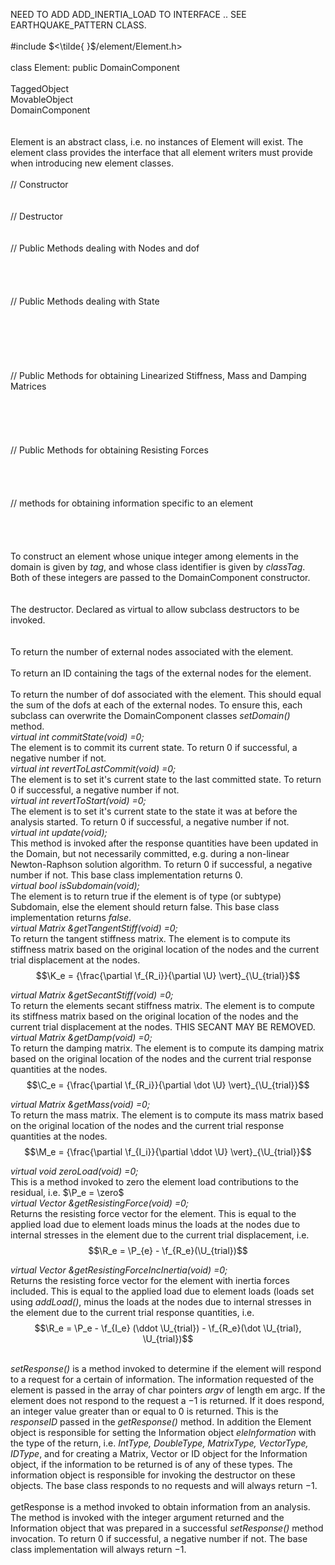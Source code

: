 NEED TO ADD ADD_INERTIA_LOAD TO INTERFACE .. SEE EARTHQUAKE_PATTERN
CLASS.\
\
\#include $<\tilde{ }$/element/Element.h$>$\
\
class Element: public DomainComponent\
\
TaggedObject\
MovableObject\
DomainComponent\
\
\
Element is an abstract class, i.e. no instances of Element will exist.
The element class provides the interface that all element writers must
provide when introducing new element classes.\
\
// Constructor\
\
\
// Destructor\
\
\
// Public Methods dealing with Nodes and dof\
\
\
\
\
// Public Methods dealing with State\
\
\
\
\
\
\
// Public Methods for obtaining Linearized Stiffness, Mass and Damping
Matrices\
\
\
\
\
\
// Public Methods for obtaining Resisting Forces\
\
\
\
\
// methods for obtaining information specific to an element\
\
\
\
\
To construct an element whose unique integer among elements in the
domain is given by *tag*, and whose class identifier is given by
*classTag*. Both of these integers are passed to the DomainComponent
constructor.\
\
\
The destructor. Declared as virtual to allow subclass destructors to be
invoked.\
\
\
To return the number of external nodes associated with the element.\
\
To return an ID containing the tags of the external nodes for the
element.\
\
To return the number of dof associated with the element. This should
equal the sum of the dofs at each of the external nodes. To ensure this,
each subclass can overwrite the DomainComponent classes *setDomain()*
method.\
*virtual int commitState(void) =0;*\
The element is to commit its current state. To return $0$ if successful,
a negative number if not.\
*virtual int revertToLastCommit(void) =0;*\
The element is to set it's current state to the last committed state. To
return $0$ if successful, a negative number if not.\
*virtual int revertToStart(void) =0;*\
The element is to set it's current state to the state it was at before
the analysis started. To return $0$ if successful, a negative number if
not.\
*virtual int update(void);*\
This method is invoked after the response quantities have been updated
in the Domain, but not necessarily committed, e.g. during a non-linear
Newton-Raphson solution algorithm. To return $0$ if successful, a
negative number if not. This base class implementation returns $0$.\
*virtual bool isSubdomain(void);*\
The element is to return true if the element is of type (or subtype)
Subdomain, else the element should return false. This base class
implementation returns $false$.\
*virtual Matrix &getTangentStiff(void) =0;*\
To return the tangent stiffness matrix. The element is to compute its
stiffness matrix based on the original location of the nodes and the
current trial displacement at the nodes.\
$$\K_e = {\frac{\partial \f_{R_i}}{\partial \U}
\vert}_{\U_{trial}}$$

*virtual Matrix &getSecantStiff(void) =0;*\
To return the elements secant stiffness matrix. The element is to
compute its stiffness matrix based on the original location of the nodes
and the current trial displacement at the nodes. THIS SECANT MAY BE
REMOVED.\
*virtual Matrix &getDamp(void) =0;*\
To return the damping matrix. The element is to compute its damping
matrix based on the original location of the nodes and the current trial
response quantities at the nodes.\
$$\C_e = {\frac{\partial \f_{R_i}}{\partial \dot \U}
\vert}_{\U_{trial}}$$

*virtual Matrix &getMass(void) =0;*\
To return the mass matrix. The element is to compute its mass matrix
based on the original location of the nodes and the current trial
response quantities at the nodes.\
$$\M_e  = {\frac{\partial \f_{I_i}}{\partial \ddot \U}
\vert}_{\U_{trial}}$$

*virtual void zeroLoad(void) =0;*\
This is a method invoked to zero the element load contributions to the
residual, i.e. $\P_e = \zero$\
*virtual Vector &getResistingForce(void) =0;*\
Returns the resisting force vector for the element. This is equal to the
applied load due to element loads minus the loads at the nodes due to
internal stresses in the element due to the current trial displacement,
i.e. $$\R_e = 
\P_{e} - \f_{R_e}(\U_{trial})$$

*virtual Vector &getResistingForceIncInertia(void) =0;*\
Returns the resisting force vector for the element with inertia forces
included. This is equal to the applied load due to element loads (loads
set using *addLoad()*, minus the loads at the nodes due to internal
stresses in the element due to the current trial response quantities,
i.e. $$\R_e = 
\P_e -  \f_{I_e} (\ddot \U_{trial}) - \f_{R_e}(\dot
\U_{trial}, \U_{trial})$$

\
*setResponse()* is a method invoked to determine if the element will
respond to a request for a certain of information. The information
requested of the element is passed in the array of char pointers *argv*
of length em argc. If the element does not respond to the request a $-1$
is returned. If it does respond, an integer value greater than or equal
to $0$ is returned. This is the *responseID* passed in the
*getResponse()* method. In addition the Element object is responsible
for setting the Information object *eleInformation* with the type of the
return, i.e. *IntType, DoubleType, MatrixType, VectorType, IDType*, and
for creating a Matrix, Vector or ID object for the Information object,
if the information to be returned is of any of these types. The
information object is responsible for invoking the destructor on these
objects. The base class responds to no requests and will always return
$-1$.\
\
getResponse is a method invoked to obtain information from an analysis.
The method is invoked with the integer argument returned and the
Information object that was prepared in a successful *setResponse()*
method invocation. To return $0$ if successful, a negative number if
not. The base class implementation will always return $-1$.
